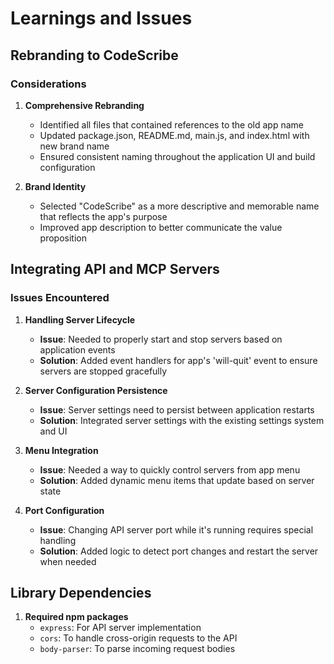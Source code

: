 # Learnings and Issues

## Rebranding to CodeScribe

### Considerations

1. **Comprehensive Rebranding**
   - Identified all files that contained references to the old app name
   - Updated package.json, README.md, main.js, and index.html with new brand name
   - Ensured consistent naming throughout the application UI and build configuration

2. **Brand Identity**
   - Selected "CodeScribe" as a more descriptive and memorable name that reflects the app's purpose
   - Improved app description to better communicate the value proposition

## Integrating API and MCP Servers

### Issues Encountered

1. **Handling Server Lifecycle**
   - **Issue**: Needed to properly start and stop servers based on application events
   - **Solution**: Added event handlers for app's 'will-quit' event to ensure servers are stopped gracefully

2. **Server Configuration Persistence**
   - **Issue**: Server settings need to persist between application restarts
   - **Solution**: Integrated server settings with the existing settings system and UI

3. **Menu Integration**
   - **Issue**: Needed a way to quickly control servers from app menu
   - **Solution**: Added dynamic menu items that update based on server state

4. **Port Configuration**
   - **Issue**: Changing API server port while it's running requires special handling
   - **Solution**: Added logic to detect port changes and restart the server when needed

## Library Dependencies

1. **Required npm packages**
   - `express`: For API server implementation
   - `cors`: To handle cross-origin requests to the API
   - `body-parser`: To parse incoming request bodies 